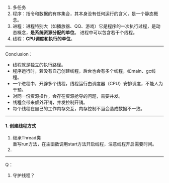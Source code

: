 1. 多任务
2. 程序：指令和数据的有序集合，其本身没有任何运行的含义，是一个静态概念。
3. 进程：进程特别大（如播放器、QQ、游戏）它是程序的一次执行过程，是动态概念，**是系统资源分配的单位**。
进程中可以包含若干个线程。
4. 线程：**CPU调度和执行的单位**。  
- - -
Conclusion：
- 线程就是独立的执行路径。
- 程序运行时，若没有自己创建线程，后台也会有多个线程，如main、gc线程。
- 一个进程中，开辟多个线程，线程运行由调度器（CPU）安排调度，不能人为干预。
- 对同一份资源操作，会存在资源抢夺的问题，需要并发。
- 线程会带来额外开销，并发控制开销。
- 每个线程在自己的工作内存交互，内存控制不当会造成数据不一致。
- - -
#### 1. 创建线程方式
1. 继承Thread类  
重写run方法，在主函数调用start方法开启线程，注意线程开启需要时间。
2. 
- - - 
Q：
1. 守护线程？
